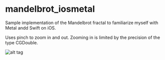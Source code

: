 # mandelbrot_iosmetal


Sample implementation of the Mandelbrot fractal to familiarize myself with Metal andd Swift on iOS.

Uses pinch to zoom in and out. Zooming in is limited by the precision of the type CGDouble.

![alt tag](https://raw.githubusercontent.com/bilics/mandelbrot_iosmetal/master/mandelbrot_metal/screenshots/1.png)
